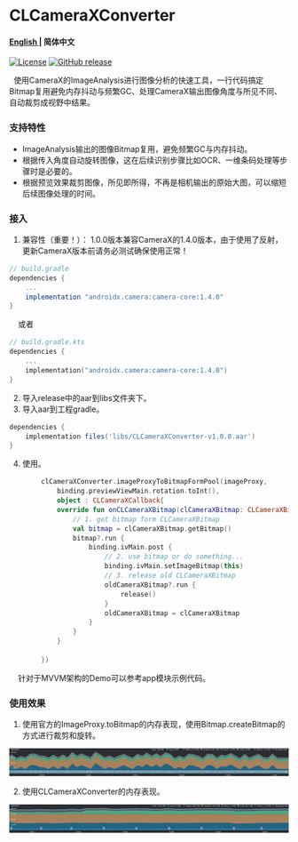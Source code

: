 # CLCameraXConverter
<h4 align="left"><a href="https://github.com/microink/CLCameraXConverter/blob/main/README.md">English </a> | 
<strong>简体中文</strong></h4>
<div>

[![License](https://img.shields.io/github/license/microink/CLCameraXConverter)](https://github.com/microink/CLCameraXConverter/blob/main/LICENSE)
[![GitHub release](https://img.shields.io/github/release/microink/CLCameraXConverter)](https://github.com/microink/CLCameraXConverter/releases)

</div>

&nbsp; 使用CameraX的ImageAnalysis进行图像分析的快速工具，一行代码搞定Bitmap复用避免内存抖动与频繁GC、处理CameraX输出图像角度与所见不同、自动裁剪成视野中结果。


### 支持特性

- ImageAnalysis输出的图像Bitmap复用，避免频繁GC与内存抖动。
- 根据传入角度自动旋转图像，这在后续识别步骤比如OCR、一维条码处理等步骤时是必要的。
- 根据预览效果裁剪图像，所见即所得，不再是相机输出的原始大图，可以缩短后续图像处理的时间。

### 接入

1. 兼容性（重要！）：
1.0.0版本兼容CameraX的1.4.0版本，由于使用了反射，更新CameraX版本前请务必测试确保使用正常！
```gradle
// build.gradle
dependencies {
    ...
    implementation "androidx.camera:camera-core:1.4.0"
}
```
&nbsp; &nbsp; 或者
```kotlin
// build.gradle.kts
dependencies {
    ...
    implementation("androidx.camera:camera-core:1.4.0")
}
```
2. 导入release中的aar到libs文件夹下。
3. 导入aar到工程gradle。
```gradle
dependencies {
	implementation files('libs/CLCameraXConverter-v1.0.0.aar')
}
```

4. 使用。

```kotlin
        clCameraXConverter.imageProxyToBitmapFormPool(imageProxy,
            binding.previewViewMain.rotation.toInt(),
            object : CLCameraXCallback{
            override fun onCLCameraXBitmap(clCameraXBitmap: CLCameraXBitmap) {
                // 1. get bitmap form CLCameraXBitmap
                val bitmap = clCameraXBitmap.getBitmap()
                bitmap?.run {
                    binding.ivMain.post {
                        // 2. use bitmap or do something...
                        binding.ivMain.setImageBitmap(this)
                        // 3. release old CLCameraXBitmap
                        oldCameraXBitmap?.run {
                            release()
                        }
                        oldCameraXBitmap = clCameraXBitmap
                    }
                }
            }

        })
```  
&nbsp; &nbsp; 针对于MVVM架构的Demo可以参考app模块示例代码。
### 使用效果
1. 使用官方的ImageProxy.toBitmap的内存表现，使用Bitmap.createBitmap的方式进行裁剪和旋转。<br>
<picture>
 <img alt="screenshot" src="https://github.com/microink/CLCameraXConverter/blob/main/img/official_mem.png">
</picture>

2. 使用CLCameraXConverter的内存表现。<br>
<picture>
 <img alt="screenshot" src="https://github.com/microink/CLCameraXConverter/blob/main/img/CLCameraXConverter_mem.png">
</picture>